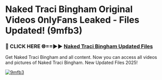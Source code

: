 # Naked Traci Bingham Original Videos 0nlyFans Leaked - Files Updated! (9mfb3)

<h3>🔴 CLICK HERE 🌐==►► <a href="https://tinyurl.com/up5wt9bj" rel="nofollow">Naked Traci Bingham Updated Files</a></h3>

Get Naked Traci Bingham and all content. Now you can access all videos and pictures of Naked Traci Bingham. New Updated Files 2025!

[![9mfb3](https://i.imgur.com/ABiUzMV.gif)](https://tinyurl.com/up5wt9bj)
